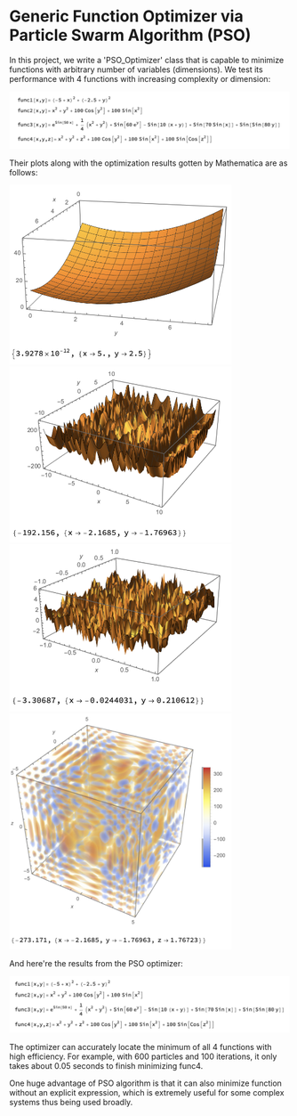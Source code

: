 # Generic Function Optimizer via Particle Swarm Algorithm (PSO)

In this project, we write a 'PSO_Optimizer' class that is capable to minimize functions with arbitrary number of variables (dimensions). We test its performance with 4 functions with increasing complexity or dimension:

![Image](formulas.png)

Their plots along with the optimization results gotten by Mathematica are as follows:

<img src="https://raw.githubusercontent.com/JiayuX/Generic-Function-Optimizer-via-Particle-Swarm-Algorithm/main/func1.png" width="400"/>
<img src="https://raw.githubusercontent.com/JiayuX/Generic-Function-Optimizer-via-Particle-Swarm-Algorithm/main/func2.png" width="400"/>
<img src="https://raw.githubusercontent.com/JiayuX/Generic-Function-Optimizer-via-Particle-Swarm-Algorithm/main/func3.png" width="400"/>
<img src="https://raw.githubusercontent.com/JiayuX/Generic-Function-Optimizer-via-Particle-Swarm-Algorithm/main/func4.png" width="400"/>

And here're the results from the PSO optimizer:

<img src="https://raw.githubusercontent.com/JiayuX/Generic-Function-Optimizer-via-Particle-Swarm-Algorithm/main/functions.png" width="1000"/>


The optimizer can accurately locate the minimum of all 4 functions with high efficiency. For example, with 600 particles and 100 iterations, it only takes about 0.05 seconds to finish minimizing func4.

One huge advantage of PSO algorithm is that it can also minimize function without an explicit expression, which is extremely useful for some complex systems thus being used broadly.
